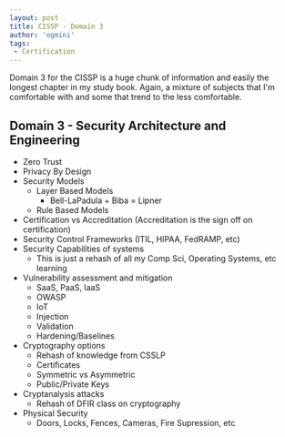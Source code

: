 ```yaml
---
layout: post
title: CISSP - Domain 3 
author: 'ogmini'
tags:
 - Certification
---
```


Domain 3 for the CISSP is a huge chunk of information and easily the longest chapter in my study book. Again, a mixture of subjects that I'm comfortable with and some that trend to the less comfortable.

## Domain 3 - Security Architecture and Engineering

- Zero Trust
- Privacy By Design
- Security Models
  - Layer Based Models
    - Bell-LaPadula + Biba = Lipner
  - Rule Based Models
- Certification vs Accreditation (Accreditation is the sign off on certification)
- Security Control Frameworks (ITIL, HIPAA, FedRAMP, etc)
- Security Capabilities of systems
  - This is just a rehash of all my Comp Sci, Operating Systems, etc learning
- Vulnerability assessment and mitigation
  - SaaS, PaaS, IaaS
  - OWASP
  - IoT
  - Injection
  - Validation
  - Hardening/Baselines
- Cryptography options
  - Rehash of knowledge from CSSLP
  - Certificates
  - Symmetric vs Asymmetric
  - Public/Private Keys
- Cryptanalysis attacks
  - Rehash of DFIR class on cryptography
- Physical Security
  - Doors, Locks, Fences, Cameras, Fire Supression, etc
